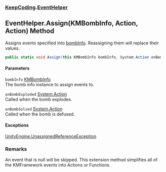 ### [KeepCoding](KeepCoding.md 'KeepCoding').[EventHelper](KeepCoding_EventHelper.md 'KeepCoding.EventHelper')
## EventHelper.Assign(KMBombInfo, Action, Action) Method
Assigns events specified into [bombInfo](KeepCoding_EventHelper_Assign(KMBombInfo_System_Action_System_Action).md#KeepCoding_EventHelper_Assign(KMBombInfo_System_Action_System_Action)_bombInfo 'KeepCoding.EventHelper.Assign(KMBombInfo, System.Action, System.Action).bombInfo'). Reassigning them will replace their values.  
```csharp
public static void Assign(this KMBombInfo bombInfo, System.Action onBombExploded=null, System.Action onBombSolved=null);
```
#### Parameters
<a name='KeepCoding_EventHelper_Assign(KMBombInfo_System_Action_System_Action)_bombInfo'></a>
`bombInfo` [KMBombInfo](https://docs.microsoft.com/en-us/dotnet/api/KMBombInfo 'KMBombInfo')  
The bomb info instance to assign events to.
  
<a name='KeepCoding_EventHelper_Assign(KMBombInfo_System_Action_System_Action)_onBombExploded'></a>
`onBombExploded` [System.Action](https://docs.microsoft.com/en-us/dotnet/api/System.Action 'System.Action')  
Called when the bomb explodes.
  
<a name='KeepCoding_EventHelper_Assign(KMBombInfo_System_Action_System_Action)_onBombSolved'></a>
`onBombSolved` [System.Action](https://docs.microsoft.com/en-us/dotnet/api/System.Action 'System.Action')  
Called when the bomb is defused.
  
#### Exceptions
[UnityEngine.UnassignedReferenceException](https://docs.microsoft.com/en-us/dotnet/api/UnityEngine.UnassignedReferenceException 'UnityEngine.UnassignedReferenceException')  
### Remarks
An event that is null will be skipped. This extension method simplifies all of the KMFramework events into Actions or Functions.  
